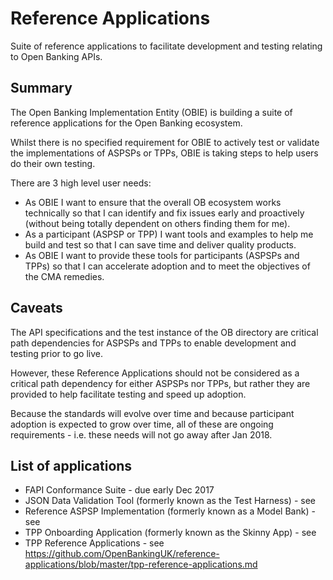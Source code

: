 # Reference Applications

Suite of reference applications to facilitate development and testing relating to Open Banking APIs.

## Summary

The Open Banking Implementation Entity (OBIE) is building a suite of reference applications for the Open Banking ecosystem. 

Whilst there is no specified requirement for OBIE to actively test or validate the implementations of ASPSPs or TPPs, OBIE is taking steps to help users do their own testing.

There are 3 high level user needs:

* As OBIE I want to ensure that the overall OB ecosystem works technically so that I can identify and fix issues early and proactively (without being totally dependent on others finding them for me).
* As a participant (ASPSP or TPP) I want tools and examples to help me build and test so that I can save time and deliver quality products.
* As OBIE I want to provide these tools for participants (ASPSPs and TPPs) so that I can accelerate adoption and to meet the objectives of the CMA remedies.

## Caveats

The API specifications and the test instance of the OB directory are critical path dependencies for ASPSPs and TPPs to enable development and testing prior to go live.

However, these Reference Applications should not be considered as a critical path dependency for either ASPSPs nor TPPs, but rather they are provided to help facilitate testing and speed up adoption.

Because the standards will evolve over time and because participant adoption is expected to grow over time, all of these are ongoing requirements - i.e. these needs will not go away after Jan 2018. 

## List of applications

* FAPI Conformance Suite - due early Dec 2017
* JSON Data Validation Tool (formerly known as the Test Harness) - see 
* Reference ASPSP Implementation (formerly known as a Model Bank) - see
* TPP Onboarding Application (formerly known as the Skinny App) - see 
* TPP Reference Applications - see https://github.com/OpenBankingUK/reference-applications/blob/master/tpp-reference-applications.md
